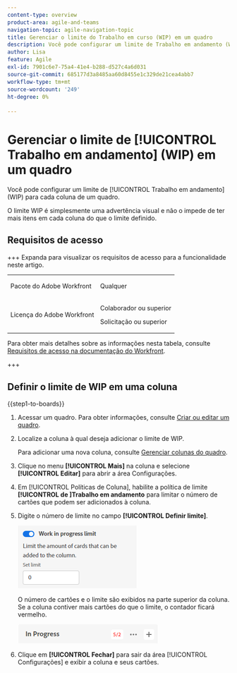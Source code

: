 ```yaml
---
content-type: overview
product-area: agile-and-teams
navigation-topic: agile-navigation-topic
title: Gerenciar o limite do Trabalho em curso (WIP) em um quadro
description: Você pode configurar um limite de Trabalho em andamento (WIP) para cada coluna de um quadro.
author: Lisa
feature: Agile
exl-id: 7901c6e7-75a4-41e4-b288-d527c4a6d031
source-git-commit: 685177d3a8485aa60d8455e1c329de21cea4abb7
workflow-type: tm+mt
source-wordcount: '249'
ht-degree: 0%

---
```


# Gerenciar o limite de [!UICONTROL Trabalho em andamento] (WIP) em um quadro

Você pode configurar um limite de [!UICONTROL Trabalho em andamento] (WIP) para cada coluna de um quadro.

O limite WIP é simplesmente uma advertência visual e não o impede de ter mais itens em cada coluna do que o limite definido.

## Requisitos de acesso

+++ Expanda para visualizar os requisitos de acesso para a funcionalidade neste artigo.

<table style="table-layout:auto"> 
 <col> 
 <col> 
 <tbody> 
  <tr> 
   <td role="rowheader">Pacote do Adobe Workfront</td> 
   <td> <p>Qualquer</p> </td> 
  </tr> 
  <tr> 
   <td role="rowheader">Licença do Adobe Workfront</td> 
   <td> 
   <p>Colaborador ou superior</p> 
   <p>Solicitação ou superior</p>
   </td> 
  </tr> 
 </tbody> 
</table>

Para obter mais detalhes sobre as informações nesta tabela, consulte [Requisitos de acesso na documentação do Workfront](/help/quicksilver/administration-and-setup/add-users/access-levels-and-object-permissions/access-level-requirements-in-documentation.md).

+++

## Definir o limite de WIP em uma coluna

{{step1-to-boards}}

1. Acessar um quadro. Para obter informações, consulte [Criar ou editar um quadro](../../agile/get-started-with-boards/create-edit-board.md).
1. Localize a coluna à qual deseja adicionar o limite de WIP.

   Para adicionar uma nova coluna, consulte [Gerenciar colunas do quadro](/help/quicksilver/agile/get-started-with-boards/manage-board-columns.md).

1. Clique no menu **[!UICONTROL Mais]** na coluna e selecione **[!UICONTROL Editar]** para abrir a área Configurações.
1. Em [!UICONTROL Políticas de Coluna], habilite a política de limite **[!UICONTROL de &#x200B;]Trabalho em andamento** para limitar o número de cartões que podem ser adicionados à coluna.
1. Digite o número de limite no campo **[!UICONTROL Definir limite]**.

   ![Limite de WIP para a coluna](assets/boards-wip-limit-in-column.png)

   O número de cartões e o limite são exibidos na parte superior da coluna. Se a coluna contiver mais cartões do que o limite, o contador ficará vermelho.

   ![Contador de limite de WIP](assets/boards-wip-limit-counter.png)

1. Clique em **[!UICONTROL Fechar]** para sair da área [!UICONTROL Configurações] e exibir a coluna e seus cartões.
